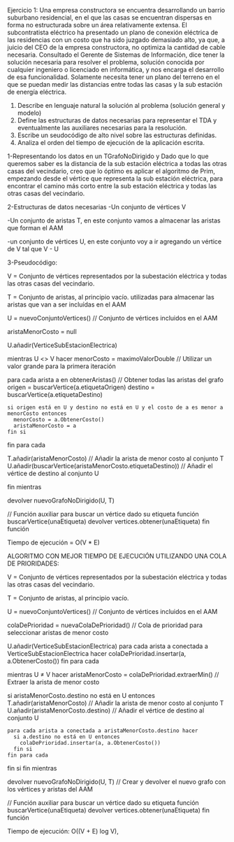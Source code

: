 Ejercicio 1:
Una empresa constructora se encuentra desarrollando un barrio suburbano residencial, en el que las casas se
encuentran dispersas en forma no estructurada sobre un área relativamente extensa. El subcontratista eléctrico ha
presentado un plano de conexión eléctrica de las residencias con un costo que ha sido juzgado demasiado alto, ya
que, a juicio del CEO de la empresa constructora, no optimiza la cantidad de cable necesaria.
Consultado el Gerente de Sistemas de Información, dice tener la solución necesaria para resolver el problema,
solución conocida por cualquier ingeniero o licenciado en informática, y nos encarga el desarrollo de esa
funcionalidad. Solamente necesita tener un plano del terreno en el que se puedan medir las distancias entre todas
las casas y la sub estación de energía eléctrica.
1. Describe en lenguaje natural la solución al problema (solución general y modelo)
2. Define las estructuras de datos necesarias para representar el TDA y eventualmente las auxiliares
necesarias para la resolución.
3. Escribe un seudocódigo de alto nivel sobre las estructuras definidas.
4. Analiza el orden del tiempo de ejecución de la aplicación escrita.


1-Representando los datos en un TGrafoNoDirigido y Dado que lo que queremos saber es la distancia de la sub estación eléctrica a todas las otras casas del vecindario, creo que lo óptimo es aplicar el algoritmo de Prim, empezando desde el vértice que representa la sub estación eléctrica, para encontrar el camino más corto entre la sub estación eléctrica y todas las otras casas del vecindario.


2-Estructuras de datos necesarias
-Un conjunto de vértices V

-Un conjunto de aristas T, en este conjunto vamos a almacenar las aristas que forman el AAM

-un conjunto de vértices U, en este conjunto voy a ir agregando un vértice de V tal que V - U 


3-Pseudocódigo:


V = Conjunto de vértices representados por la subestación eléctrica y todas las otras casas del vecindario.

T = Conjunto de aristas, al principio vacío. utilizadas para almacenar las aristas que van a ser incluídas en el AAM

U = nuevoConjuntoVertices()  // Conjunto de vértices incluidos en el AAM

aristaMenorCosto = null

U.añadir(VerticeSubEstacionElectrica)  

mientras U <> V hacer
  menorCosto = maximoValorDouble  // Utilizar un valor grande para la primera iteración

  para cada arista a en obtenerAristas()  // Obtener todas las aristas del grafo
    origen = buscarVertice(a.etiquetaOrigen)
    destino = buscarVertice(a.etiquetaDestino)

    si origen está en U y destino no está en U y el costo de a es menor a menorCosto entonces
      menorCosto = a.ObtenerCosto()
      aristaMenorCosto = a
    fin si
  fin para cada

  T.añadir(aristaMenorCosto)  // Añadir la arista de menor costo al conjunto T
  U.añadir(buscarVertice(aristaMenorCosto.etiquetaDestino))  // Añadir el vértice de destino al conjunto U

fin mientras

devolver nuevoGrafoNoDirigido(U, T)  


// Función auxiliar para buscar un vértice dado su etiqueta
función buscarVertice(unaEtiqueta)
  devolver vertices.obtener(unaEtiqueta)
fin función



Tiempo de ejecución = O(V * E)





ALGORITMO CON MEJOR TIEMPO DE EJECUCIÓN UTILIZANDO UNA COLA DE PRIORIDADES:


V = Conjunto de vértices representados por la subestación eléctrica y todas las otras casas del vecindario.

T = Conjunto de aristas, al principio vacío.

U = nuevoConjuntoVertices()  // Conjunto de vértices incluidos en el AAM

colaDePrioridad = nuevaColaDePrioridad()  // Cola de prioridad para seleccionar aristas de menor costo

U.añadir(VerticeSubEstacionElectrica)
para cada arista a conectada a VerticeSubEstacionElectrica hacer
  colaDePrioridad.insertar(a, a.ObtenerCosto())
fin para cada

mientras U ≠ V hacer
  aristaMenorCosto = colaDePrioridad.extraerMin()  // Extraer la arista de menor costo

  si aristaMenorCosto.destino no está en U entonces
    T.añadir(aristaMenorCosto)  // Añadir la arista de menor costo al conjunto T
    U.añadir(aristaMenorCosto.destino)  // Añadir el vértice de destino al conjunto U

    para cada arista a conectada a aristaMenorCosto.destino hacer
      si a.destino no está en U entonces
        colaDePrioridad.insertar(a, a.ObtenerCosto())
      fin si
    fin para cada
  fin si
fin mientras

devolver nuevoGrafoNoDirigido(U, T)  // Crear y devolver el nuevo grafo con los vértices y aristas del AAM

// Función auxiliar para buscar un vértice dado su etiqueta
función buscarVertice(unaEtiqueta)
  devolver vertices.obtener(unaEtiqueta)
fin función


Tiempo de ejecución: O((V + E) log V),
